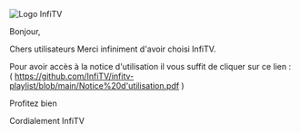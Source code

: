 ![Logo InfiTV](https://github.com/user-attachments/assets/5fc59971-fbb7-4b0d-9721-e07fc567bc92)

Bonjour,

Chers utilisateurs
Merci infiniment d'avoir choisi InfiTV.

Pour avoir accès à la notice d'utilisation il vous suffit de cliquer sur ce lien : ( https://github.com/InfiTV/infitv-playlist/blob/main/Notice%20d'utilisation.pdf )

Profitez bien

Cordialement
InfiTV
